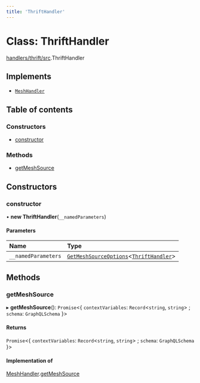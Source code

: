 ```yaml
---
title: 'ThriftHandler'
---
```


# Class: ThriftHandler

[handlers/thrift/src](../modules/handlers_thrift_src).ThriftHandler

## Implements

- [`MeshHandler`](/docs/api/interfaces/types_src.MeshHandler)

## Table of contents

### Constructors

- [constructor](handlers_thrift_src.ThriftHandler#constructor)

### Methods

- [getMeshSource](handlers_thrift_src.ThriftHandler#getmeshsource)

## Constructors

### constructor

• **new ThriftHandler**(`__namedParameters`)

#### Parameters

| Name | Type |
| :------ | :------ |
| `__namedParameters` | [`GetMeshSourceOptions`](../modules/types_src#getmeshsourceoptions)\<[`ThriftHandler`](/docs/api/interfaces/types_src.YamlConfig.ThriftHandler)> |

## Methods

### getMeshSource

▸ **getMeshSource**(): `Promise`\<\{ `contextVariables`: `Record`\<`string`, `string`> ; `schema`: `GraphQLSchema`  }>

#### Returns

`Promise`\<\{ `contextVariables`: `Record`\<`string`, `string`> ; `schema`: `GraphQLSchema`  }>

#### Implementation of

[MeshHandler](/docs/api/interfaces/types_src.MeshHandler).[getMeshSource](/docs/api/interfaces/types_src.MeshHandler#getmeshsource)
